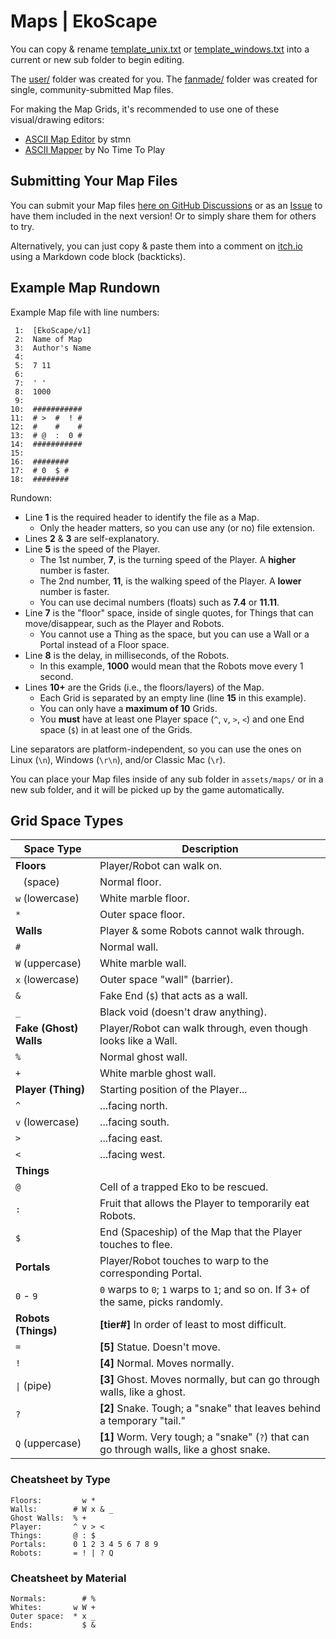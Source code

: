 # Maps | EkoScape #

You can copy & rename [template_unix.txt](template_unix.txt) or [template_windows.txt](template_windows.txt) into a current or new sub folder to begin editing.

The [user/](user/) folder was created for you. The [fanmade/](fanmade/) folder was created for single, community-submitted Map files.

For making the Map Grids, it's recommended to use one of these visual/drawing editors:
- [ASCII Map Editor](https://stmn.itch.io/ascii-map-editor) by stmn
- [ASCII Mapper](https://notimetoplay.itch.io/ascii-mapper) by No Time To Play

## Submitting Your Map Files ##

You can submit your Map files [here on GitHub Discussions](https://github.com/esotericpig/EkoScape/discussions/1) or as an [Issue](https://github.com/esotericpig/EkoScape/issues) to have them included in the next version! Or to simply share them for others to try.

Alternatively, you can just copy & paste them into a comment on [itch.io](https://esotericpig.itch.io/ekoscape) using a Markdown code block (backticks).

## Example Map Rundown ##

Example Map file with line numbers:

```
 1:  [EkoScape/v1]
 2:  Name of Map
 3:  Author's Name
 4:
 5:  7 11
 6:
 7:  ' '
 8:  1000
 9:
10:  ###########
11:  # >  #  ! #
12:  #    #    #
13:  # @  :  0 #
14:  ###########
15:
16:  ########
17:  # 0  $ #
18:  ########
```

Rundown:
- Line **1** is the required header to identify the file as a Map.
  - Only the header matters, so you can use any (or no) file extension.
- Lines **2** & **3** are self-explanatory.
- Line **5** is the speed of the Player.
  - The 1st number, **7**, is the turning speed of the Player. A **higher** number is faster.
  - The 2nd number, **11**, is the walking speed of the Player. A **lower** number is faster.
  - You can use decimal numbers (floats) such as **7.4** or **11.11**.
- Line **7** is the "floor" space, inside of single quotes, for Things that can move/disappear, such as the Player and Robots.
  - You cannot use a Thing as the space, but you can use a Wall or a Portal instead of a Floor space.
- Line **8** is the delay, in milliseconds, of the Robots.
  - In this example, **1000** would mean that the Robots move every 1 second.
- Lines **10+** are the Grids (i.e., the floors/layers) of the Map.
  - Each Grid is separated by an empty line (line **15** in this example).
  - You can only have a **maximum of 10** Grids.
  - You **must** have at least one Player space (`^`, `v`, `>`, `<`) and one End space (`$`) in at least one of the Grids.

Line separators are platform-independent, so you can use the ones on Linux (`\n`), Windows (`\r\n`), and/or Classic Mac (`\r`).

You can place your Map files inside of any sub folder in `assets/maps/` or in a new sub folder, and it will be picked up by the game automatically.

## Grid Space Types ##

| Space Type             | Description                                                                              |
|------------------------|------------------------------------------------------------------------------------------|
| **Floors**             | Player/Robot can walk on.                                                                |
| ` ` (space)            | Normal floor.                                                                            |
| `w` (lowercase)        | White marble floor.                                                                      |
| `*`                    | Outer space floor.                                                                       |
| **Walls**              | Player & some Robots cannot walk through.                                                |
| `#`                    | Normal wall.                                                                             |
| `W` (uppercase)        | White marble wall.                                                                       |
| `x` (lowercase)        | Outer space "wall" (barrier).                                                            |
| `&`                    | Fake End (`$`) that acts as a wall.                                                      |
| `_`                    | Black void (doesn't draw anything).                                                      |
| **Fake (Ghost) Walls** | Player/Robot can walk through, even though looks like a Wall.                            |
| `%`                    | Normal ghost wall.                                                                       |
| `+`                    | White marble ghost wall.                                                                 |
| **Player (Thing)**     | Starting position of the Player...                                                       |
| `^`                    | ...facing north.                                                                         |
| `v` (lowercase)        | ...facing south.                                                                         |
| `>`                    | ...facing east.                                                                          |
| `<`                    | ...facing west.                                                                          |
| **Things**             |                                                                                          |
| `@`                    | Cell of a trapped Eko to be rescued.                                                     |
| `:`                    | Fruit that allows the Player to temporarily eat Robots.                                  |
| `$`                    | End (Spaceship) of the Map that the Player touches to flee.                              |
| **Portals**            | Player/Robot touches to warp to the corresponding Portal.                                |
| `0` - `9`              | `0` warps to `0`; `1` warps to `1`; and so on. If 3+ of the same, picks randomly.        |
| **Robots (Things)**    | **[tier#]** In order of least to most difficult.                                         |
| `=`                    | **[5]** Statue. Doesn't move.                                                            |
| `!`                    | **[4]** Normal. Moves normally.                                                          |
| `\|` (pipe)            | **[3]** Ghost. Moves normally, but can go through walls, like a ghost.                   |
| `?`                    | **[2]** Snake. Tough; a "snake" that leaves behind a temporary "tail."                   |
| `Q` (uppercase)        | **[1]** Worm. Very tough; a "snake" (`?`) that can go through walls, like a ghost snake. |

### Cheatsheet by Type ###

```
Floors:         w *
Walls:        # W x & _
Ghost Walls:  % +
Player:       ^ v > <
Things:       @ : $
Portals:      0 1 2 3 4 5 6 7 8 9
Robots:       = ! | ? Q
```

### Cheatsheet by Material ###

```
Normals:        # %
Whites:       w W +
Outer space:  * x _
Ends:           $ &
```
